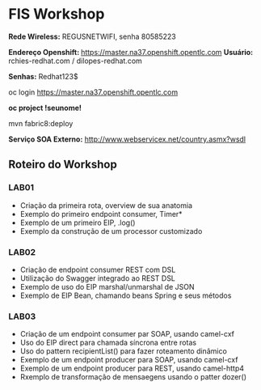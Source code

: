 <h1>FIS Workshop</h1>

<b>Rede Wireless:</b> REGUSNETWIFI, senha 80585223

<b>Endereço Openshift: </b>https://master.na37.openshift.opentlc.com
<b>Usuário:</b> rchies-redhat.com / dilopes-redhat.com<p>
<b>Senhas:</b> Redhat123$

oc login https://master.na37.openshift.opentlc.com <p>
  
<b>oc project !seunome!</b>
  
mvn fabric8:deploy <p>


<b> Serviço SOA Externo:</b> http://www.webservicex.net/country.asmx?wsdl


<h2>Roteiro do Workshop</h2>

<h3> LAB01 </h3>

* Criação da primeira rota, overview de sua anatomia
* Exemplo do primeiro endpoint consumer, Timer*
* Exemplo de um primeiro EIP, .log()
* Exemplo da construção de um processor customizado

<h3> LAB02 </h3>

* Criação de endpoint consumer REST com DSL
* Utilização do Swagger integrado ao REST DSL
* Exemplo de uso do EIP marshal/unmarshal de JSON
* Exemplo de EIP Bean, chamando beans Spring e seus métodos

<h3> LAB03 </h3>

* Criação de um endpoint consumer par SOAP, usando camel-cxf
* Uso do EIP direct para chamada síncrona entre rotas
* Uso do pattern recipientList() para fazer roteamento dinâmico
* Exemplo de um endpoint producer para SOAP, usando camel-cxf
* Exemplo de um endpoint producer para REST, usando camel-http4
* Rxemplo de transformação de mensaegens usando o patter dozer()
